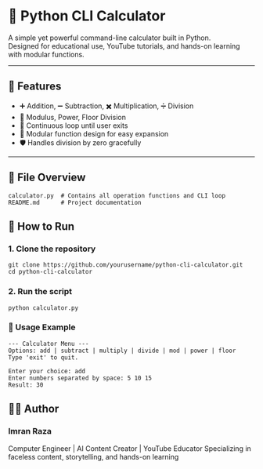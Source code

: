 # 🧮 Python CLI Calculator

A simple yet powerful command-line calculator built in Python.  
Designed for educational use, YouTube tutorials, and hands-on learning with modular functions.

---

## 📌 Features

- ➕ Addition, ➖ Subtraction, ✖️ Multiplication, ➗ Division  
- 🧮 Modulus, Power, Floor Division  
- 🔁 Continuous loop until user exits  
- 🧩 Modular function design for easy expansion  
- 🛡️ Handles division by zero gracefully

---

## 📁 File Overview

```plaintext
calculator.py  # Contains all operation functions and CLI loop
README.md      # Project documentation
```
## 🚀 How to Run
### 1. 	Clone the repository

```
git clone https://github.com/yourusername/python-cli-calculator.git
cd python-cli-calculator
```
### 2. 	Run the script
```
python calculator.py
```

### 🧠 Usage Example
```
--- Calculator Menu ---
Options: add | subtract | multiply | divide | mod | power | floor
Type 'exit' to quit.

Enter your choice: add  
Enter numbers separated by space: 5 10 15  
Result: 30
```
## 👨‍💻 Author
### Imran Raza
Computer Engineer | AI Content Creator | YouTube Educator
Specializing in faceless content, storytelling, and hands-on learning
